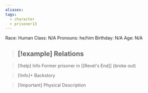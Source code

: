 ```yaml
---
aliases: 
tags:
  - character
  - prisoner13
---
```

Race: Human
Class: N/A
Pronouns: he/him
Birthday: N/A
Age: N/A

>[!example] Relations
> - 

>[!help] Info
> Former prisoner in [[Revel's End]] (broke out)
>

>[!info]+ Backstory
>

>[!important] Physical Description